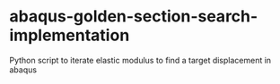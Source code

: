 # abaqus-golden-section-search-implementation
Python script to iterate elastic modulus to find a target displacement in abaqus
